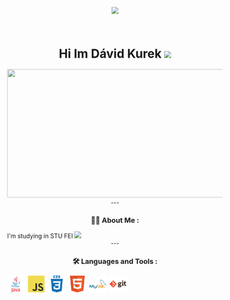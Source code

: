 <div id="header" align="center">
  <img src="https://media.giphy.com/media/M9gbBd9nbDrOTu1Mqx/giphy.gif" width="100"/>
  <br>
  <img src="https://komarev.com/ghpvc/?username=Kurek99&style=flat-square&color=blue" alt=""/>
  <br>
  <br>
  <h1>
  Hi Im Dávid Kurek
  <img src="https://media.giphy.com/media/hvRJCLFzcasrR4ia7z/giphy.gif" width="30px"/>
</h1>
</div>
<div align="center">
  <img src="https://media.giphy.com/media/dWesBcTLavkZuG35MI/giphy.gif" width="600" height="300"/>
  <br>
  ---

### :man_technologist: About Me :
</div>
<div>
I'm studying in STU FEI <img src="https://www.orglabs.sk/wp-content/uploads/2020/01/fei_800-2.png" width="100">
  
</div>
<div align="center">
---

### :hammer_and_wrench: Languages and Tools :
</div>
<div>
  <img src="https://github.com/devicons/devicon/blob/master/icons/java/java-original-wordmark.svg" title="Java" alt="Java" width="40" height="40"/>&nbsp;
  <img src="https://github.com/devicons/devicon/blob/master/icons/javascript/javascript-original.svg" title="JavaScript" alt="React" width="40" height="40"/>&nbsp;
  <img src="https://github.com/devicons/devicon/blob/master/icons/css3/css3-plain-wordmark.svg"  title="CSS3" alt="CSS" width="40" height="40"/>&nbsp;
  <img src="https://github.com/devicons/devicon/blob/master/icons/html5/html5-original.svg" title="HTML5" alt="HTML" width="40" height="40"/>&nbsp;
  <img src="https://github.com/devicons/devicon/blob/master/icons/mysql/mysql-original-wordmark.svg" title="MySQL"  alt="MySQL" width="40" height="40"/>&nbsp;
  <img src="https://github.com/devicons/devicon/blob/master/icons/git/git-original-wordmark.svg" title="Git" **alt="Git" width="40" height="40"/>
</div>
<!-- <div align="center">
---

### :fire: My Stats :
</div> -->
<!-- <div>
[![GitHub Streak](http://github-readme-streak-stats.herokuapp.com?user=Kurek99&theme=dark&background=000000)](https://git.io/streak-stats)
<br>
[![Top Langs](https://github-readme-stats.vercel.app/api/top-langs/?username=Kurek99&layout=compact&theme=vision-friendly-dark)](https://github.com/anuraghazra/github-readme-stats)
</div> -->
